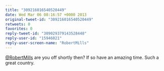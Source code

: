 ```yaml
---
title: "309216016540520449"
date: Wed Mar 06 08:16:57 +0000 2013
original-tweet-id: "309216016540520449"
retweets: 0
favorites: 0
reply-tweet-id: "309029379143528448"
reply-user-id: "15946021"
reply-user-screen-name: "RobertMills"
---
```

<a href="https://twitter.com/RobertMills">@RobertMills</a> are you off shortly then? If so have an amazing time. Such a great country.
